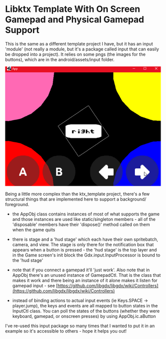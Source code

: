 # Libktx Template With On Screen Gamepad and Physical Gamepad Support

This is the same as a different template project I have, but it has an input 'module' (not really a module, but it's a 
package called input that can easily be dropped into a project). It relies on some pngs (the images for the buttons), which 
are in the android/assets/input folder.

![gampad.gif](.github/gamepad.gif?raw=true)

Being a little more complex than the ktx_template project, there's a few structural things that are implemented here to 
support a background/ foreground.

- the AppObj class contains instances of most of what supports the game and those instances are used like static/singleton 
members - all of the 'disposable' members have their 'dispose()' method called on them when the game quits

- there is stage and a 'hud stage' which each have their own spritebatch, camera, and view. The stage is only there for the 
notification box that appears when a button is pressed - the 'hud stage' is the top layer and in the Game screen's init block 
the Gdx.input.InputProcessor is bound to the 'hud stage'

- note that if you connect a gamepad it'll 'just work'. Also note that in AppObj there's an unused instance of GamepadCtl. 
That is the class that makes it work and there being an instance of it alone makes it listen for gamepad input - see 
[https://github.com/libgdx/libgdx/wiki/Controllers](https://github.com/libgdx/libgdx/wiki/Controllers)

- instead of binding actions to actual input events (ie Keys.SPACE -> player.jump), the keys and events are all mapped to 
button states in the InputCtl class. You can poll the states of the buttons (whether they were keyboard, gamepad, or onscreen 
presses) by using AppObj.ic.aButton

I've re-used this input package so many times that I wanted to put it in an example so it's accessible to others - hope it 
helps you out!
